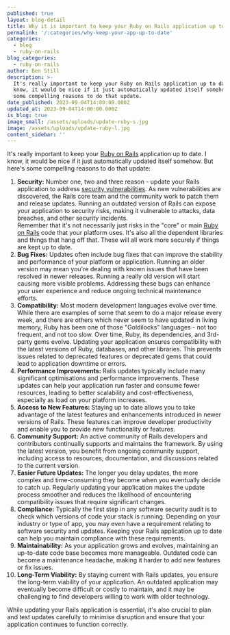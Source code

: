 ```yaml
---
published: true
layout: blog-detail
title: Why it is important to keep your Ruby on Rails application up to date
permalink: '/:categories/why-keep-your-app-up-to-date'
categories:
  - blog
  - ruby-on-rails
blog_categories:
  - ruby-on-rails
author: Ben Still
description: >-
  It's really important to keep your Ruby on Rails application up to date. I
  know, it would be nice if it just automatically updated itself somehow. Here's
  some compelling reasons to do that update.
date_published: 2023-09-04T14:00:00.000Z
updated_at: 2023-09-04T14:00:00.000Z
is_blog: true
image_small: /assets/uploads/update-ruby-s.jpg
image: /assets/uploads/update-ruby-l.jpg
content_sidebar: ''
---
```


It's really important to keep your [Ruby on Rails](https://redant.com.au/blog/ruby-on-rails/ruby-on-rails-for-your-web-development) application up to date. I know, it would be nice if it just automatically updated itself somehow. But here's some compelling reasons to do that update:

1. **Security:**
   Number one, two and three reason -  update your Rails application to address [security vulnerabilities](https://redant.com.au/blog/cyber-security/). As new vulnerabilities are discovered, the Rails core team and the community work to patch them and release updates. Running an outdated version of Rails can expose your application to security risks, making it vulnerable to attacks, data breaches, and other security incidents.\
   Remember that it's not necessarily just risks in the "core" or main [Ruby on Rails](https://redant.com.au/blog/ruby-on-rails/why-we-use-ruby-on-rails/) code that your platform uses. It's also all the dependent libraries and things that hang off that. These will all work more securely if things are kept up to date.
2. **Bug Fixes:**
   Updates often include bug fixes that can improve the stability and performance of your platform or application. Running an older version may mean you're dealing with known issues that have been resolved in newer releases. Running a really old version will start causing more visible problems. Addressing these bugs can enhance your user experience and reduce ongoing technical maintenance efforts.
3. **Compatibility:**
   Most modern development languages evolve over time. While there are examples of some that seem to do a major release every week, and there are others which never seem to have updated in living memory, Ruby has been one of those "Goldilocks" languages - not too frequent, and not too slow. Over time,  Ruby, its dependencies, and 3rd-party gems evolve. Updating your application ensures compatibility with the latest versions of Ruby, databases, and other libraries. This prevents issues related to deprecated features or deprecated gems that could lead to application downtime or errors.
4. **Performance Improvements:**
   Rails updates typically include many significant optimisations and performance improvements. These updates can help your application run faster and consume fewer resources, leading to better scalability and cost-effectiveness, especially as load on your platform increases.
5. **Access to New Features:**
   Staying up to date allows you to take advantage of the latest features and enhancements introduced in newer versions of Rails. These features can improve developer productivity and enable you to provide new functionality or features.
6. **Community Support:**
   An active community of Rails developers and contributors continually supports and maintains the framework. By using the latest version, you benefit from ongoing community support, including access to resources, documentation, and discussions related to the current version.
7. **Easier Future Updates:**
   The longer you delay updates, the more complex and time-consuming they become when you eventually decide to catch up. Regularly updating your application makes the update process smoother and reduces the likelihood of encountering compatibility issues that require significant changes.
8. **Compliance:**
   Typically the first step in any software security audit is to check which versions of code your stack is running. Depending on your industry or type of app, you may even have a requirement relating to software security and updates. Keeping your Rails application up to date can help you maintain compliance with these requirements.
9. **Maintainability:**
   As your application grows and evolves, maintaining an up-to-date code base becomes more manageable. Outdated code can become a maintenance headache, making it harder to add new features or fix issues.
10. **Long-Term Viability:**
    By staying current with Rails updates, you ensure the long-term viability of your application. An outdated application may eventually become difficult or costly to maintain, and it may be challenging to find developers willing to work with older technology.

While updating your Rails application is essential, it's also crucial to plan and test updates carefully to minimise disruption and ensure that your application continues to function correctly.
